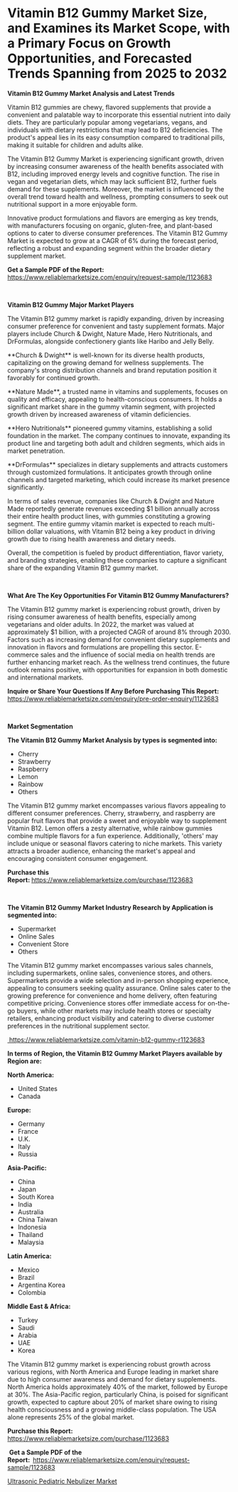 <p><h1>Vitamin B12 Gummy Market Size, and Examines its Market Scope, with a Primary Focus on Growth Opportunities, and Forecasted Trends Spanning from 2025 to 2032</h1></p><p><strong>Vitamin B12 Gummy Market Analysis and Latest Trends</strong></p>
<p><p>Vitamin B12 gummies are chewy, flavored supplements that provide a convenient and palatable way to incorporate this essential nutrient into daily diets. They are particularly popular among vegetarians, vegans, and individuals with dietary restrictions that may lead to B12 deficiencies. The product's appeal lies in its easy consumption compared to traditional pills, making it suitable for children and adults alike.</p><p>The Vitamin B12 Gummy Market is experiencing significant growth, driven by increasing consumer awareness of the health benefits associated with B12, including improved energy levels and cognitive function. The rise in vegan and vegetarian diets, which may lack sufficient B12, further fuels demand for these supplements. Moreover, the market is influenced by the overall trend toward health and wellness, prompting consumers to seek out nutritional support in a more enjoyable form.</p><p>Innovative product formulations and flavors are emerging as key trends, with manufacturers focusing on organic, gluten-free, and plant-based options to cater to diverse consumer preferences. The Vitamin B12 Gummy Market is expected to grow at a CAGR of 6% during the forecast period, reflecting a robust and expanding segment within the broader dietary supplement market.</p></p>
<p><strong>Get a Sample PDF of the Report:&nbsp;</strong> <a href="https://www.reliablemarketsize.com/enquiry/request-sample/1123683?utm_campaign=2248&utm_medium=2&utm_source=Github&utm_content=ia&utm_term=28022025&utm_id=vitamin-b12-gummy">https://www.reliablemarketsize.com/enquiry/request-sample/1123683</a></p>
<p>&nbsp;</p>
<p><strong>Vitamin B12 Gummy Major Market Players</strong></p>
<p><p>The Vitamin B12 gummy market is rapidly expanding, driven by increasing consumer preference for convenient and tasty supplement formats. Major players include Church & Dwight, Nature Made, Hero Nutritionals, and DrFormulas, alongside confectionery giants like Haribo and Jelly Belly.</p><p>**Church & Dwight** is well-known for its diverse health products, capitalizing on the growing demand for wellness supplements. The company's strong distribution channels and brand reputation position it favorably for continued growth.</p><p>**Nature Made**, a trusted name in vitamins and supplements, focuses on quality and efficacy, appealing to health-conscious consumers. It holds a significant market share in the gummy vitamin segment, with projected growth driven by increased awareness of vitamin deficiencies.</p><p>**Hero Nutritionals** pioneered gummy vitamins, establishing a solid foundation in the market. The company continues to innovate, expanding its product line and targeting both adult and children segments, which aids in market penetration.</p><p>**DrFormulas** specializes in dietary supplements and attracts customers through customized formulations. It anticipates growth through online channels and targeted marketing, which could increase its market presence significantly.</p><p>In terms of sales revenue, companies like Church & Dwight and Nature Made reportedly generate revenues exceeding $1 billion annually across their entire health product lines, with gummies constituting a growing segment. The entire gummy vitamin market is expected to reach multi-billion dollar valuations, with Vitamin B12 being a key product in driving growth due to rising health awareness and dietary needs.</p><p>Overall, the competition is fueled by product differentiation, flavor variety, and branding strategies, enabling these companies to capture a significant share of the expanding Vitamin B12 gummy market.</p></p>
<p>&nbsp;</p>
<p><strong>What Are The Key Opportunities For Vitamin B12 Gummy Manufacturers?</strong></p>
<p><p>The Vitamin B12 gummy market is experiencing robust growth, driven by rising consumer awareness of health benefits, especially among vegetarians and older adults. In 2022, the market was valued at approximately $1 billion, with a projected CAGR of around 8% through 2030. Factors such as increasing demand for convenient dietary supplements and innovation in flavors and formulations are propelling this sector. E-commerce sales and the influence of social media on health trends are further enhancing market reach. As the wellness trend continues, the future outlook remains positive, with opportunities for expansion in both domestic and international markets.</p></p>
<p><strong>Inquire or Share Your Questions If Any Before Purchasing This Report:</strong> <a href="https://www.reliablemarketsize.com/enquiry/pre-order-enquiry/1123683?utm_campaign=2248&utm_medium=2&utm_source=Github&utm_content=ia&utm_term=28022025&utm_id=vitamin-b12-gummy">https://www.reliablemarketsize.com/enquiry/pre-order-enquiry/1123683</a></p>
<p>&nbsp;</p>
<p><strong>Market Segmentation</strong></p>
<p><strong>The Vitamin B12 Gummy Market Analysis by types is segmented into:</strong></p>
<p><ul><li>Cherry</li><li>Strawberry</li><li>Raspberry</li><li>Lemon</li><li>Rainbow</li><li>Others</li></ul></p>
<p><p>The Vitamin B12 gummy market encompasses various flavors appealing to different consumer preferences. Cherry, strawberry, and raspberry are popular fruit flavors that provide a sweet and enjoyable way to supplement Vitamin B12. Lemon offers a zesty alternative, while rainbow gummies combine multiple flavors for a fun experience. Additionally, 'others' may include unique or seasonal flavors catering to niche markets. This variety attracts a broader audience, enhancing the market's appeal and encouraging consistent consumer engagement.</p></p>
<p><strong>Purchase this Report:&nbsp;</strong><a href="https://www.reliablemarketsize.com/purchase/1123683?utm_campaign=2248&utm_medium=2&utm_source=Github&utm_content=ia&utm_term=28022025&utm_id=vitamin-b12-gummy">https://www.reliablemarketsize.com/purchase/1123683</a></p>
<p>&nbsp;</p>
<p><strong>The Vitamin B12 Gummy Market Industry Research by Application is segmented into:</strong></p>
<p><ul><li>Supermarket</li><li>Online Sales</li><li>Convenient Store</li><li>Others</li></ul></p>
<p><p>The Vitamin B12 gummy market encompasses various sales channels, including supermarkets, online sales, convenience stores, and others. Supermarkets provide a wide selection and in-person shopping experience, appealing to consumers seeking quality assurance. Online sales cater to the growing preference for convenience and home delivery, often featuring competitive pricing. Convenience stores offer immediate access for on-the-go buyers, while other markets may include health stores or specialty retailers, enhancing product visibility and catering to diverse customer preferences in the nutritional supplement sector.</p></p>
<p><a href="https://www.reliablemarketsize.com/vitamin-b12-gummy-r1123683?utm_campaign=2248&utm_medium=2&utm_source=Github&utm_content=ia&utm_term=28022025&utm_id=vitamin-b12-gummy">&nbsp;https://www.reliablemarketsize.com/vitamin-b12-gummy-r1123683</a></p>
<p><strong>In terms of Region, the Vitamin B12 Gummy Market Players available by Region are:</strong></p>
<p>
    <p> <strong> North America: </strong>
        <ul>
            <li>United States</li>
            <li>Canada</li>
        </ul>
        </p> 
    <p> <strong> Europe: </strong>
        <ul>
            <li>Germany</li>
            <li>France</li>
            <li>U.K.</li>
            <li>Italy</li>
            <li>Russia</li>
        </ul>
        </p> 
    <p> <strong> Asia-Pacific: </strong>
        <ul>
            <li>China</li>
            <li>Japan</li>
            <li>South Korea</li>
            <li>India</li>
            <li>Australia</li>
            <li>China Taiwan</li>
            <li>Indonesia</li>
            <li>Thailand</li>
            <li>Malaysia</li>
        </ul>
        </p> 
    <p> <strong> Latin America: </strong>
        <ul>
            <li>Mexico</li>
            <li>Brazil</li>
            <li>Argentina Korea</li>
            <li>Colombia</li>
        </ul>
        </p> 
    <p> <strong> Middle East & Africa: </strong>
        <ul>
            <li>Turkey</li>
            <li>Saudi</li>
            <li>Arabia</li>
            <li>UAE</li>
            <li>Korea</li>
        </ul>
    </p>
    </p>
<p><p>The Vitamin B12 gummy market is experiencing robust growth across various regions, with North America and Europe leading in market share due to high consumer awareness and demand for dietary supplements. North America holds approximately 40% of the market, followed by Europe at 30%. The Asia-Pacific region, particularly China, is poised for significant growth, expected to capture about 20% of market share owing to rising health consciousness and a growing middle-class population. The USA alone represents 25% of the global market.</p></p>
<p><strong>Purchase this Report: </strong><a href="https://www.reliablemarketsize.com/purchase/1123683?utm_campaign=2248&utm_medium=2&utm_source=Github&utm_content=ia&utm_term=28022025&utm_id=vitamin-b12-gummy">https://www.reliablemarketsize.com/purchase/1123683</a></p>
<p>&nbsp;<strong>Get a Sample PDF of the Report:&nbsp;&nbsp;</strong><a href="https://www.reliablemarketsize.com/enquiry/request-sample/1123683?utm_campaign=2248&utm_medium=2&utm_source=Github&utm_content=ia&utm_term=28022025&utm_id=vitamin-b12-gummy">https://www.reliablemarketsize.com/enquiry/request-sample/1123683</a></p>
<p><strong></strong></p>
<p><p><a href="https://github.com/jhamygunler/Market-Research-Report-List-1/blob/main/ultrasonic-pediatric-nebulizer-market.md?utm_campaign=2248&utm_medium=2&utm_source=Github&utm_content=ia&utm_term=28022025&utm_id=vitamin-b12-gummy">Ultrasonic Pediatric Nebulizer Market</a></p></p>